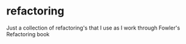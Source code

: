 # refactoring
Just a collection of refactoring's that I use as I work through Fowler's Refactoring book

